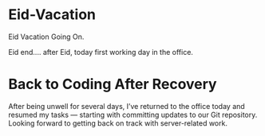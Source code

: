 # Eid-Vacation
Eid Vacation Going On.


Eid end.... after Eid, today first working day in the office. 
#  Back to Coding After Recovery 
After being unwell for several days, I’ve returned to the office today and resumed my tasks — starting with committing updates to our Git repository. Looking forward to getting back on track with server-related work.
